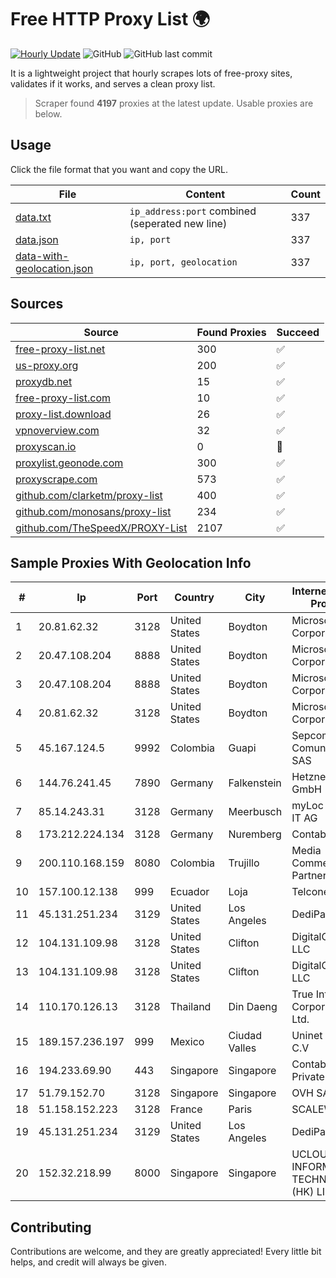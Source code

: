 
# Free HTTP Proxy List 🌍

[![Hourly Update](https://github.com/mertguvencli/http-proxy-list/actions/workflows/main.yml/badge.svg?branch=main)](https://github.com/mertguvencli/http-proxy-list/actions/workflows/main.yml)
![GitHub](https://img.shields.io/github/license/mertguvencli/http-proxy-list)
![GitHub last commit](https://img.shields.io/github/last-commit/mertguvencli/http-proxy-list)

It is a lightweight project that hourly scrapes lots of free-proxy sites, validates if it works, and serves a clean proxy list.


> Scraper found **4197** proxies at the latest update. Usable proxies are below.

## Usage

Click the file format that you want and copy the URL.


|File|Content|Count|
|----|-------|-----|
|[data.txt](https://raw.githubusercontent.com/mertguvencli/http-proxy-list/main/proxy-list/data.txt)|`ip_address:port` combined (seperated new line)|337|
|[data.json](https://raw.githubusercontent.com/mertguvencli/http-proxy-list/main/proxy-list/data.json)|`ip, port`|337|
|[data-with-geolocation.json](https://raw.githubusercontent.com/mertguvencli/http-proxy-list/main/proxy-list/data-with-geolocation.json)|`ip, port, geolocation`|337|

## Sources

|Source|Found Proxies|Succeed|
|------|-------------|-------|
|[free-proxy-list.net](https://free-proxy-list.net)|300|✅|
|[us-proxy.org](https://www.us-proxy.org)|200|✅|
|[proxydb.net](http://proxydb.net)|15|✅|
|[free-proxy-list.com](https://free-proxy-list.com/?page=&port=&type%5B%5D=http&type%5B%5D=https&up_time=0&search=Search)|10|✅|
|[proxy-list.download](https://www.proxy-list.download/HTTP)|26|✅|
|[vpnoverview.com](https://vpnoverview.com/privacy/anonymous-browsing/free-proxy-servers)|32|✅|
|[proxyscan.io](https://www.proxyscan.io)|0|🚫|
|[proxylist.geonode.com](https://proxylist.geonode.com/api/proxy-list?limit=300&page=1&sort_by=lastChecked&sort_type=desc&protocols=http,https)|300|✅|
|[proxyscrape.com](https://api.proxyscrape.com/v2/?request=displayproxies&protocol=http&timeout=10000&country=all&ssl=all&anonymity=all)|573|✅|
|[github.com/clarketm/proxy-list](https://raw.githubusercontent.com/clarketm/proxy-list/master/proxy-list-raw.txt)|400|✅|
|[github.com/monosans/proxy-list](https://raw.githubusercontent.com/monosans/proxy-list/main/proxies/http.txt)|234|✅|
|[github.com/TheSpeedX/PROXY-List](https://raw.githubusercontent.com/TheSpeedX/PROXY-List/master/http.txt)|2107|✅|


## Sample Proxies With Geolocation Info

|#|Ip|Port|Country|City|Internet Service Provider|
|-|--|----|-------|----|-------------------------|
|1|20.81.62.32|3128|United States|Boydton|Microsoft Corporation|
|2|20.47.108.204|8888|United States|Boydton|Microsoft Corporation|
|3|20.47.108.204|8888|United States|Boydton|Microsoft Corporation|
|4|20.81.62.32|3128|United States|Boydton|Microsoft Corporation|
|5|45.167.124.5|9992|Colombia|Guapi|Sepcom Comunicaciones SAS|
|6|144.76.241.45|7890|Germany|Falkenstein|Hetzner Online GmbH|
|7|85.14.243.31|3128|Germany|Meerbusch|myLoc managed IT AG|
|8|173.212.224.134|3128|Germany|Nuremberg|Contabo GmbH|
|9|200.110.168.159|8080|Colombia|Trujillo|Media Commerce Partners S.A|
|10|157.100.12.138|999|Ecuador|Loja|Telconet S.A|
|11|45.131.251.234|3129|United States|Los Angeles|DediPath|
|12|104.131.109.98|3128|United States|Clifton|DigitalOcean, LLC|
|13|104.131.109.98|3128|United States|Clifton|DigitalOcean, LLC|
|14|110.170.126.13|3128|Thailand|Din Daeng|True Internet Corporation CO. Ltd.|
|15|189.157.236.197|999|Mexico|Ciudad Valles|Uninet S.A. de C.V|
|16|194.233.69.90|443|Singapore|Singapore|Contabo Asia Private Limited|
|17|51.79.152.70|3128|Singapore|Singapore|OVH SAS|
|18|51.158.152.223|3128|France|Paris|SCALEWAY|
|19|45.131.251.234|3129|United States|Los Angeles|DediPath|
|20|152.32.218.99|8000|Singapore|Singapore|UCLOUD INFORMATION TECHNOLOGY (HK) LIMITED|



## Contributing

Contributions are welcome, and they are greatly appreciated! Every
little bit helps, and credit will always be given.

